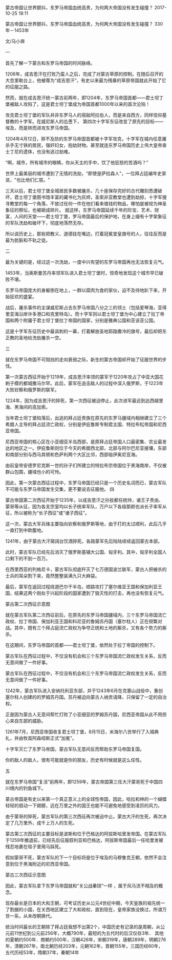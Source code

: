 蒙古帝国让世界颤抖，东罗马帝国血统高贵，为何两大帝国没有发生碰撞？ 
2017-10-25 18:11
   
   蒙古帝国让世界颤抖，东罗马帝国血统高贵，为何两大帝国没有发生碰撞？ 
   330年－1453年

文/马小奔

一

首先了解一下蒙古和东罗马帝国的时间脉络。



1206年，成吉思汗在打败乃蛮人之后，完成了对蒙古草原的控制。在随后召开的大忽里勒台上，他被尊为“成吉思汗”，有史以来最为残暴的草原帝国就此开始了它的征服之路。

然而，就在成吉思汗统一蒙古前两年，即1204年，东罗马帝国首都——君士坦丁堡被敌人攻陷了，这是君士坦丁堡成为帝国首都1000年以来的首次沦陷！

攻克君士坦丁堡的军队并非东罗马人的宿敌阿拉伯人，而是来自西方，同样信仰基督教的十字军。在威尼斯人的怂恿下， 第四次十字军东征改变了原先的目标——埃及，而是转而进攻东罗马帝国。



1204年4月12日，猝不及防的东罗马帝国首都被十字军攻克，十字军在城内任意屠杀手无寸铁的居民，强奸妇女，抱劫财物。甚至就连东罗马帝国历史上伟大皇帝查士丁尼的遗体，也没有逃过劫难。

“啊，城市，所有城市的眼睛，你从天主的手中，饮了他狂怒的苦酒吗？”

世界上最美丽的城市遭到了无情的洗劫，“即使是萨拉森人"，一位拜占廷编年史家说，"也比他们仁慈。"

三天以后，君士坦丁堡全城居民多数被屠杀，几十座保存完好的古代雕刻悉遭破坏，君士坦丁堡图书馆丰富的藏书化为灰烬，圣索非亚教堂也遭到劫掠，十字军搜寻教堂的每一个角落，不放过任何一件在他们看来值钱的物品，哪怕是被视为神圣象征的祭坛，也被砸成碎片。
就这样，东罗马帝国延续千年的珍宝、艺术、财富，人间的天堂——君士坦丁堡，罗马帝国最后的保护地，在身上缀有十字架象征的军队洗劫和破坏下，彻底地荡然无存。

所以说历史上，那些把教义、道德挂在嘴边，打着冠冕堂皇旗号的人，往往反而是最为肮脏和不轨之徒。





二

最为关键的是，经过这一次洗劫，一度中兴有望的东罗马帝国再也无法恢复元气。

1453年，当奥斯曼苏丹率领军队进入君士坦丁堡时，惊奇地发现这个城市早已破败不堪。

东罗马帝国庞大的身躯倒在地上，一群以腐肉为食的家伙，迫不及待地趴下来，开始狂欢的盛宴。

战后，屠杀事件的主谋威尼斯占去东罗马帝国八分之三的领土（包括爱琴海，亚得里亚海沿岸许多港口和克里特岛）。而十字军则以君士坦丁堡为中心建立了拉丁帝国和两个附庸于君士坦丁堡拉丁帝国的国家，分别是雅典公国和亚该亚公国。

这是十字军东征历史中最讽刺的一幕，打着解放圣地耶路撒冷的旗号，最后却把东正教的圣地给洗劫屠杀一空。


三

就在东罗马帝国不可阻挡的走向衰弱之际，新生的蒙古帝国却开始了征服世界的步伐。

第一次蒙古西征开始于1219年，成吉思汗率领的蒙军于1220年攻占了中亚大国花剌子模的都城撒马尔罕。此后，蒙军在追击敌人的过程中深入俄罗斯，于1223年大败钦察和俄罗斯的联军。

1224年，因为成吉思汗的猝死，第一次西征被迫停止，此次进军最远到达西越里海、黑海间的高加索。

当年君士坦丁堡陷落后，出逃的拜占廷贵族在原先的东罗马疆域内相继建立了三个希腊人主导的拜占廷流亡政权，分别是伊庇鲁斯专制君主国、特拉布松帝国和尼西亚帝国。

尼西亚帝国的核心区在小亚细亚半岛西部，是原拜占廷帝国人口最密集、农业最发达的地区之一。伊庇鲁斯则位于今天的希腊西北部，北部与阿尔巴尼亚接壤，东部和南部分别与西马其顿和色萨利两个大区比邻，西部临伊奥尼亚海。

由前皇帝安德罗尼克斯一世的孙子们所建立的特拉布宗帝国位于黑海南岸，不仅被群山包围，疆域也小的可怜。

因此，第一次蒙古西征过程中，东罗马帝国已经只是一个历史名词而已，蒙古军队不可能与东罗马帝国发生交集，更不要说去征服他。
四

蒙古帝国第二次西征开始于1235年，以成吉思汗之孙拔都任统帅，诸王子贵由、蒙哥等从征，因为各支宗室均以长子统率军队，万户以下各级那颜也派长子率军从征，所以被称为“长子西征”或“诸子西征”。

这一次，蒙古大军兵锋主要指向钦察和俄罗斯等地，由于打的太过顺利，此后几乎一直打到中欧腹地。

1241年，由于蒙古大汗窝阔台饮酒猝死，各路蒙军先后陆陆续续返回蒙古本部。

此时，蒙古军队已经先后消灭了俄罗斯基辅大公国、匈牙利。其中，匈牙利全国人口剩下的不到一百万。

在西里西亚的列格尼卡，蒙古军队彻底歼灭了七万德国波兰联军，蒙古人把被杀的士兵的耳朵割下来，竟然整整装满九只大麻袋。

最后，蒙军在返回过程绕道巴尔干半岛，顺路攻打了塞尔维亚王国和保加利亚王国，结果这两个刚处于兴起阶段的国家遭到了毁灭性的打击，再也没有恢复元气。



蒙古第二次西征示意图

就在蒙古军队第二次西征前后，在原先的东罗马帝国疆域内，三个东罗马帝国流亡政权、拉丁帝国、保加利亚王国和科尼亚的鲁姆苏丹国（塞尔柱人）正在频繁对战。其中，既有三个拜占庭流亡政权为争夺正统和土地的厮杀，又有各个势力的厮杀。

在这期间，东罗马帝国的首都——君士坦丁堡，依然处于拉丁帝国的控制下。

蒙古军队在西征过程中，不仅没有机会和三个东罗马帝国流亡政权发生关系，反而无意间做了一件好事。

蒙古军队在西征过程中，不仅没有机会和三个东罗马帝国流亡政权发生关系，反而无意间做了一件好事。

1242年，蒙古军队进入安纳托利亚东部，并于1243年6月在克塞山战役中，重创塞尔柱人创建的的罗姆苏丹国。苏丹被迫向蒙古人纳贡请降，只保留了一定的自治权。

正是因为蒙古人无意间帮忙打败了小亚细亚的罗姆苏丹国，尼西亚帝国从此不用担心来自东部的威胁。

1261年7月，尼西亚帝国收复君士坦丁堡，8月15日，米海尔八世举行了入城典礼，并由牧首阿森纽斯正式“加冕”。

十字军灭亡了东罗马帝国，蒙古军队无意间反而帮助东罗马帝国复国。

你的敌人的敌人，很有可能就是你的朋友，历史有时候就是这么任性。

五

就在东罗马帝国“复活”前两年，即1259年，蒙古帝国第三任大汗蒙哥死于中国四川境内的钓鱼城下。

蒙古帝国是有史以来第一个真正意义上的全球性帝国，因此，哈拉和林的一个蝴蝶轻轻的扇动一下翅膀，远在万里之外的国王也能不可避免地感受到凌厉的风力。

由于蒙哥的猝死，蒙古军队的第三次西征再次被迫中止。蒙古大汗的生死，再次决定了几万里外，成千上万人的生死。

蒙古第三次西征的主要目标是波斯和位于巴格达的阿拔斯哈里发帝国。在蒙古军队于1259年撤退前，已经先后征服叙利亚和巴格达，阿拔斯帝国最后一任哈里发被残忍地裹在毯子里用马踩死。

假如蒙哥不死，蒙古军队的下一个目标将是位于埃及的马穆鲁克王朝，依然不会注意到位于黑海附近的尼西亚帝国。



蒙古三次西征示意图

因此，蒙古军队拿下东罗马帝国就和“关公战秦琼”一样 ，属于风马流不相及的概念。


现存最长是日本的大和王朝，可考证历史从公元4世纪中期，今天皇族的祖先统一了割据的小国，在关西地区建立了大和政权，直到现在，皇帝家族没换过，所谓万世一系，从未改朝换代。

统治时间最长的王朝除了拜占廷我想不出第2个，中国历史有记录的是周朝，从公元前11世纪到公元前256年，大概790年，最短的为五代时的后汉仅存3年． 其他的夏朝约500年．商朝约500年，汉朝426年，宋朝319年，唐朝289年，明朝276年，清朝267年，南北朝历经203年，元朝162年，晋朝155年，三国历经60年，五代历经53年，隋朝37年，秦朝14年